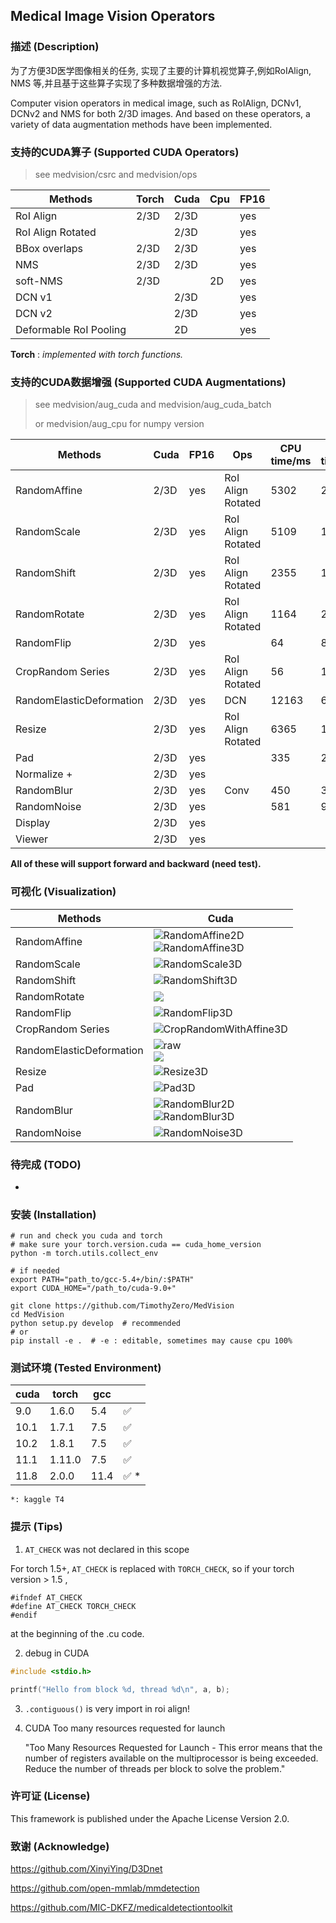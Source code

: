 ## Medical Image Vision Operators

### 描述 (Description)

为了方便3D医学图像相关的任务, 实现了主要的计算机视觉算子,例如RoIAlign, NMS 等,并且基于这些算子实现了多种数据增强的方法.

Computer vision operators in medical image, such as RoIAlign, DCNv1, DCNv2 and NMS for both 2/3D images. And based on these operators, a variety of data augmentation methods have been implemented.

### 支持的CUDA算子 (Supported CUDA Operators)

> see medvision/csrc and medvision/ops

| Methods                | Torch | Cuda | Cpu | FP16 |
| ---------------------- | ----- | ---- | --- | ---- |
| RoI Align              | 2/3D  | 2/3D |     | yes  |
| RoI Align Rotated      |       | 2/3D |     | yes  |
| BBox overlaps          | 2/3D  | 2/3D |     | yes  |
| NMS                    | 2/3D  | 2/3D |     | yes  |
| soft-NMS               | 2/3D  |      | 2D  | yes  |
| DCN v1                 |       | 2/3D |     | yes  |
| DCN v2                 |       | 2/3D |     | yes  |
| Deformable RoI Pooling |       | 2D   |     | yes  |

**Torch** : *implemented with torch functions.*

### 支持的CUDA数据增强 (Supported CUDA Augmentations)

> see medvision/aug_cuda and medvision/aug_cuda_batch
>
> or medvision/aug_cpu for numpy version

| Methods                  | Cuda | FP16 | Ops               | CPU time/ms | GPU time/ms |
| ------------------------ | ---- | ---- | ----------------- | ----------- | ----------- |
| RandomAffine             | 2/3D | yes  | RoI Align Rotated | 5302        | 20          |
| RandomScale              | 2/3D | yes  | RoI Align Rotated | 5109        | 19          |
| RandomShift              | 2/3D | yes  | RoI Align Rotated | 2355        | 19          |
| RandomRotate             | 2/3D | yes  | RoI Align Rotated | 1164        | 20          |
| RandomFlip               | 2/3D | yes  |                   | 64          | 8           |
| CropRandom Series        | 2/3D | yes  | RoI Align Rotated | 56          | 1           |
| RandomElasticDeformation | 2/3D | yes  | DCN               | 12163       | 614         |
| Resize                   | 2/3D | yes  | RoI Align Rotated | 6365        | 12          |
| Pad                      | 2/3D | yes  |                   | 335         | 2           |
| Normalize +              | 2/3D | yes  |                   |             |             |
| RandomBlur               | 2/3D | yes  | Conv              | 450         | 3           |
| RandomNoise              | 2/3D | yes  |                   | 581         | 9           |
| Display                  | 2/3D | yes  |                   |             |             |
| Viewer                   | 2/3D | yes  |                   |             |             |

**All of these will support forward and backward (need test).**


### 可视化 (Visualization)

| Methods                  | Cuda                                                                                                          |
| ------------------------ | ------------------------------------------------------------------------------------------------------------- |
| RandomAffine             | ![RandomAffine2D](./assets/RandomAffine2D.png) <br> ![RandomAffine3D](./assets/RandomAffine3D.png)            |
| RandomScale              | ![RandomScale3D](./assets/RandomScale3D.png)                                                                  |
| RandomShift              | ![RandomShift3D](./assets/RandomShift3D.png)                                                                  |
| RandomRotate             | ![](./assets/RandomRotate3D.gif)                                                                              |
| RandomFlip               | ![RandomFlip3D](./assets/RandomFlip3D.png)                                                                    |
| CropRandom Series        | ![CropRandomWithAffine3D](./assets/CropRandomWithAffine3D.gif)                                                |
| RandomElasticDeformation | ![raw](./assets/RandomElasticDeformationFast3D_raw.png) <br> ![](./assets/RandomElasticDeformationFast3D.png) |
| Resize                   | ![Resize3D](./assets/Resize3D.png)                                                                            |
| Pad                      | ![Pad3D](./assets/Pad3D.png)                                                                                  |
| RandomBlur               | ![RandomBlur2D](./assets/RandomBlur2D.png)  <br> ![RandomBlur3D](./assets/RandomBlur3D.png)                   |
| RandomNoise              | ![RandomNoise3D](./assets/RandomNoise3D.png)                                                                  |

### 待完成 (TODO)

- 


### 安装 (Installation)

```shell
# run and check you cuda and torch
# make sure your torch.version.cuda == cuda_home_version
python -m torch.utils.collect_env

# if needed
export PATH="path_to/gcc-5.4+/bin/:$PATH"
export CUDA_HOME="/path_to/cuda-9.0+"

git clone https://github.com/TimothyZero/MedVision
cd MedVision
python setup.py develop  # recommended
# or
pip install -e .  # -e : editable, sometimes may cause cpu 100%
```


### 测试环境 (Tested Environment)

| cuda | torch  | gcc  |                      |
| ---- | ------ | ---- | -------------------- |
| 9.0  | 1.6.0  | 5.4  | :white_check_mark:   |
| 10.1 | 1.7.1  | 7.5  | :white_check_mark:   |
| 10.2 | 1.8.1  | 7.5  | :white_check_mark:   |
| 11.1 | 1.11.0 | 7.5  | :white_check_mark:   |
| 11.8 | 2.0.0  | 11.4 | :white_check_mark: * |

`*: kaggle T4`

### 提示 (Tips)

1. `AT_CHECK` was not declared in this scope

For torch 1.5+, `AT_CHECK` is replaced with `TORCH_CHECK`, so if your torch version > 1.5 ,
```cuda
#ifndef AT_CHECK
#define AT_CHECK TORCH_CHECK
#endif
```
at the beginning of the .cu code.

2. debug in CUDA
```c
#include <stdio.h>

printf("Hello from block %d, thread %d\n", a, b);
```

3. `.contiguous()` is very import in roi align!

4. CUDA Too many resources requested for launch

   "Too Many Resources Requested for Launch - This error means that the number of registers available on the multiprocessor is being exceeded. Reduce the number of threads per block to solve the problem."

### 许可证 (License)

This framework is published under the Apache License Version 2.0.

### 致谢 (Acknowledge)

https://github.com/XinyiYing/D3Dnet

https://github.com/open-mmlab/mmdetection

https://github.com/MIC-DKFZ/medicaldetectiontoolkit

